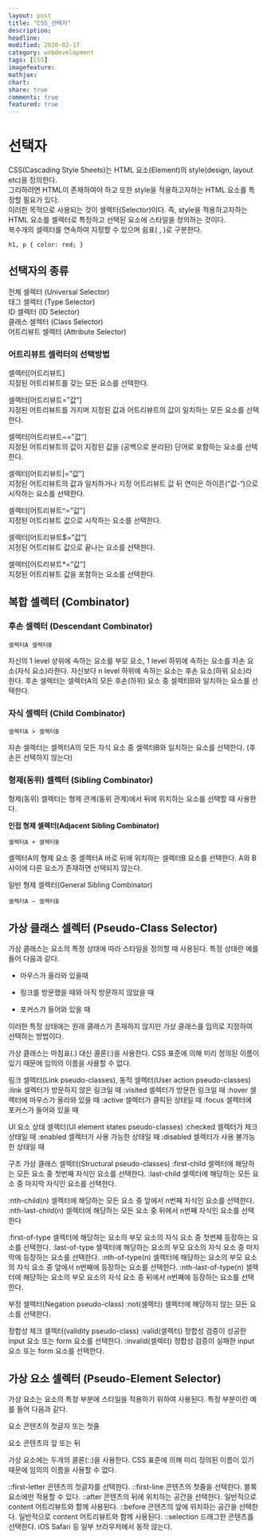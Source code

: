 ```yaml
---
layout: post
title: "CSS_선택자"
description:
headline:
modified: 2020-02-17
category: webdevelopment
tags: [CSS]
imagefeature:
mathjax:
chart:
share: true
comments: true
featured: true
---
```


# 선택자

CSS(Cascading Style Sheets)는 HTML 요소(Element)의 style(design, layout etc)을 정의한다.  
그리하려면 HTML이 존재하여야 하고 또한 style을 적용하고자하는 HTML 요소를 특정할 필요가 있다.  
이러한 목적으로 사용되는 것이 셀렉터(Selector)이다. 즉, style을 적용하고자하는 HTML 요소를 셀렉터로 특정하고 선택된 요소에 스타일을 정의하는 것이다.  
복수개의 셀렉터를 연속하여 지정할 수 있으며 쉼표( , )로 구분한다.

```
h1, p { color: red; }
```

## 선택자의 종류

<span class="orange">전체 셀렉터 (Universal Selector)</span>  
<span class="orange">태그 셀렉터 (Type Selector)</span>  
<span class="orange">ID 셀렉터 (ID Selector)</span>  
<span class="orange">클래스 셀렉터 (Class Selector)</span>  
<span class="orange">어트리뷰트 셀렉터 (Attribute Selector)</span>

### 어트리뷰트 셀럭터의 선택방법

<span class="gray">셀렉터[어트리뷰트]</span>  
지정된 어트리뷰트를 갖는 모든 요소를 선택한다.

<span class="gray">셀렉터[어트리뷰트=”값”]</span>  
지정된 어트리뷰트를 가지며 지정된 값과 어트리뷰트의 값이 일치하는 모든 요소를 선택한다.

<span class="gray">셀렉터[어트리뷰트~=”값”]</span>  
지정된 어트리뷰트의 값이 지정된 값을 (공백으로 분리된) 단어로 포함하는 요소를 선택한다.

<span class="gray">셀렉터[어트리뷰트|=”값”]</span>  
지정된 어트리뷰트의 값과 일치하거나 지정 어트리뷰트 값 뒤 연이은 하이픈(“값-“)으로 시작하는 요소를 선택한다.

<span class="gray">셀렉터[어트리뷰트^=”값”]</span>  
지정된 어트리뷰트 값으로 시작하는 요소를 선택한다.

<span class="gray">셀렉터[어트리뷰트$=”값”]</span>  
지정된 어트리뷰트 값으로 끝나는 요소를 선택한다.

<span class="gray">셀렉터[어트리뷰트*=”값”]</span>  
지정된 어트리뷰트 값을 포함하는 요소를 선택한다.

## 복합 셀렉터 (Combinator)

### 후손 셀렉터 (Descendant Combinator)

```
셀렉터A 셀렉터B
```

자신의 1 level 상위에 속하는 요소를 부모 요소, 1 level 하위에 속하는 요소를 자손 요소(자식 요소)라한다.
자신보다 n level 하위에 속하는 요소는 후손 요소(하위 요소)라 한다.
후손 셀렉터는 셀렉터A의 모든 후손(하위) 요소 중 셀렉터B와 일치하는 요소를 선택한다.

### 자식 셀렉터 (Child Combinator)

```
셀렉터A > 셀렉터B
```

자손 셀렉터는 셀렉터A의 모든 자식 요소 중 셀렉터B와 일치하는 요소를 선택한다. (후손은 선택하지 않는다)

### 형제(동위) 셀렉터 (Sibling Combinator)

형제(동위) 셀렉터는 형제 관계(동위 관계)에서 뒤에 위치하는 요소를 선택할 때 사용한다.

**인접 형제 셀렉터(Adjacent Sibling Combinator)**

```
셀렉터A + 셀렉터B
```

셀렉터A의 형제 요소 중 셀렉터A 바로 뒤에 위치하는 셀렉터B 요소를 선택한다. A와 B 사이에 다른 요소가 존재하면 선택되지 않는다.

일반 형제 셀렉터(General Sibling Combinator)

```
셀렉터A ~ 셀렉터B
```

## 가상 클래스 셀렉터 (Pseudo-Class Selector)

가상 클래스는 요소의 특정 상태에 따라 스타일을 정의할 때 사용된다. 특정 상태란 예를 들어 다음과 같다.

-   마우스가 올라와 있을때

-   링크를 방문했을 때와 아직 방문하지 않았을 때

-   포커스가 들어와 있을 때

이러한 특정 상태에는 원래 클래스가 존재하지 않지만 가상 클래스를 임의로 지정하여 선택하는 방법이다.

가상 클래스는 마침표(.) 대신 콜론(:)을 사용한다. CSS 표준에 의해 미리 정의된 이름이 있기 때문에 임의의 이름을 사용할 수 없다.

링크 셀렉터(Link pseudo-classes), 동적 셀렉터(User action pseudo-classes)
:link 셀렉터가 방문하지 않은 링크일 때
:visited 셀렉터가 방문한 링크일 때
:hover 셀렉터에 마우스가 올라와 있을 때
:active 셀렉터가 클릭된 상태일 때
:focus 셀렉터에 포커스가 들어와 있을 때

UI 요소 상태 셀렉터(UI element states pseudo-classes)
:checked 셀렉터가 체크 상태일 때
:enabled 셀렉터가 사용 가능한 상태일 때
:disabled 셀렉터가 사용 불가능한 상태일 때

구조 가상 클래스 셀렉터(Structural pseudo-classes)
:first-child 셀렉터에 해당하는 모든 요소 중 첫번째 자식인 요소를 선택한다.
:last-child 셀렉터에 해당하는 모든 요소 중 마지막 자식인 요소를 선택한다.

:nth-child(n) 셀렉터에 해당하는 모든 요소 중 앞에서 n번째 자식인 요소를 선택한다.
:nth-last-child(n) 셀렉터에 해당하는 모든 요소 중 뒤에서 n번째 자식인 요소를 선택한다

:first-of-type 셀렉터에 해당하는 요소의 부모 요소의 자식 요소 중 첫번째 등장하는 요소를 선택한다.
:last-of-type 셀렉터에 해당하는 요소의 부모 요소의 자식 요소 중 마지막에 등장하는 요소를 선택한다.
:nth-of-type(n) 셀렉터에 해당하는 요소의 부모 요소의 자식 요소 중 앞에서 n번째에 등장하는 요소를 선택한다.
:nth-last-of-type(n) 셀렉터에 해당하는 요소의 부모 요소의 자식 요소 중 뒤에서 n번째에 등장하는 요소를 선택한다.

부정 셀렉터(Negation pseudo-class)
:not(셀렉터) 셀렉터에 해당하지 않는 모든 요소를 선택한다.

정합성 체크 셀렉터(validity pseudo-class)
:valid(셀렉터) 정합성 검증이 성공한 input 요소 또는 form 요소를 선택한다.
:invalid(셀렉터) 정합성 검증이 실패한 input 요소 또는 form 요소를 선택한다.

## 가상 요소 셀렉터 (Pseudo-Element Selector)

가상 요소는 요소의 특정 부분에 스타일을 적용하기 위하여 사용된다. 특정 부분이란 예를 들어 다음과 같다.

요소 콘텐츠의 첫글자 또는 첫줄

요소 콘텐츠의 앞 또는 뒤

가상 요소에는 두개의 콜론(::)을 사용한다. CSS 표준에 의해 미리 정의된 이름이 있기 때문에 임의의 이름을 사용할 수 없다.

::first-letter 콘텐츠의 첫글자를 선택한다.
::first-line 콘텐츠의 첫줄을 선택한다. 블록 요소에만 적용할 수 있다.
::after 콘텐츠의 뒤에 위치하는 공간을 선택한다. 일반적으로 content 어트리뷰트와 함께 사용된다.
::before 콘텐츠의 앞에 위치하는 공간을 선택한다. 일반적으로 content 어트리뷰트와 함께 사용된다.
::selection 드래그한 콘텐츠를 선택한다. iOS Safari 등 일부 브라우저에서 동작 않는다.
